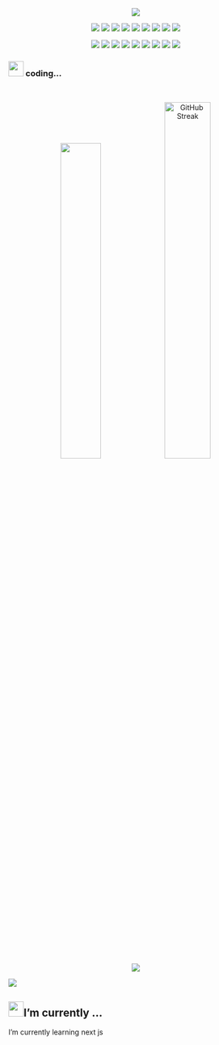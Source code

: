 <p align="center">
  <a href="https://github.com/DenverCoder1/readme-typing-svg"><img src="https://readme-typing-svg.herokuapp.com?lines=Hi,+I'm+iman...;junior+frontend+developer;&center=true&width=500&height=50"></a>
</p>

<p>
<div align="center">
  <img src="https://img.shields.io/badge/HTML5-F26624.svg?style=for-the-badge&logo=html5&logoColor=white">
  <img src="https://img.shields.io/badge/CSS-2465F1.svg?style=for-the-badge&logo=CSS3&logoColor=white">
  <img src="https://img.shields.io/badge/Sass-CC6699?style=for-the-badge&logo=sass&logoColor=white">
  <img src="https://img.shields.io/badge/tailwind css-9ad5e6.svg?style=for-the-badge&logo=tailwind css&logoColor=#06d6b4">
  <img src="https://img.shields.io/badge/shadcn%2Fui-000000?style=for-the-badge&logo=shadcnui&logoColor=white">
  <img src="https://img.shields.io/badge/JavaScript-f5c425.svg?style=for-the-badge&logo=javascript&logoColor=white">
  <img src="https://img.shields.io/badge/TypeScript-1d63ed.svg?style=for-the-badge&logo=typescript&logoColor=white">
  <img src="https://img.shields.io/badge/git-F26624.svg?style=for-the-badge&logo=git&logoColor=white">
  <img src="https://img.shields.io/badge/github-000000.svg?style=for-the-badge&logo=github&logoColor=white">
</div>
</p>

<p>
<div align="center">
  <img src="https://img.shields.io/badge/React-20232A?style=for-the-badge&logo=react&logoColor=61DAFB">
  <img src="https://img.shields.io/badge/next%20js-000000?style=for-the-badge&logo=nextdotjs&logoColor=white">
  <img src="https://img.shields.io/badge/React_Query-FF4154?style=for-the-badge&logo=ReactQuery&logoColor=white">
  <img src="https://img.shields.io/badge/react%20table-FF4154?style=for-the-badge&logo=react%20table&logoColor=white">
  <img src="https://img.shields.io/badge/React_Router-CA4245?style=for-the-badge&logo=react-router&logoColor=white">
  <img src="https://img.shields.io/badge/redux-764abc.svg?style=for-the-badge&logo=redux&logoColor=white">
  <img src="https://img.shields.io/badge/GraphQl-e10098.svg?style=for-the-badge&logo=GraphQl&logoColor=white">
  <img src="https://img.shields.io/badge/Docker-1d63ed.svg?style=for-the-badge&logo=Docker&logoColor=white">
  <img src="https://img.shields.io/badge/drizzle-C5F74F?style=for-the-badge&logo=drizzle&logoColor=black">
  
</div>
</p>

### <img src="https://media4.giphy.com/media/HzPtbOKyBoBFsK4hyc/giphy.webp?cid=790b7611itt2vbsd2opsffaqndzix9vswf0zr0bkfqxghvkv&ep=v1_gifs_search&rid=giphy.webp&ct=g" width="30"> coding...


<br/>
<p align="center">
  <img width='40%' src="https://github-readme-stats.vercel.app/api?username=kaRIOz&show_icons=true&include_all_commits=true&theme=react&hide_border=true">
  <img width='42.52%' src="https://github-readme-streak-stats.herokuapp.com?user=kaRIOz&theme=react&hide_border=true&mode=weekly" alt="GitHub Streak" />
</p>
<br/>

<p align="center">
  <a href="http://torrinleonard.com/">
    <img  src="https://github-readme-stats.vercel.app/api/top-langs/?username=kaRIOz&hide_progress=true&theme=react&hide_border=true">
  </a>
</p>
<img src='https://www.codewars.com/users/kaRIOz/badges/micro'>

## <img src="https://user-images.githubusercontent.com/82110564/189553856-2e7f8f30-80b4-484f-bfaa-9e5eb10f24e5.gif" width="30">I’m currently ...
I’m currently learning next js
<!--
**kaRIOz/kaRIOz** is a ✨ _special_ ✨ repository because its `README.md` (this file) appears on your GitHub profile.
